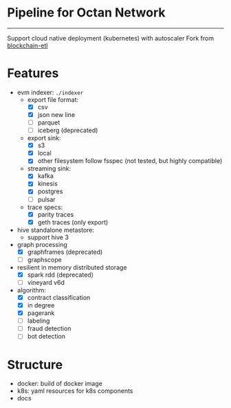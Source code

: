 # **Pipeline for Octan Network**
---------------------------------

Support cloud native deployment (kubernetes) with autoscaler
Fork from [blockchain-etl](https://github.com/blockchain-etl/ethereum-etl)

# Features

- evm indexer: `./indexer`
    + export file format:
        + [X] csv
        + [X] json new line
        + [ ] parquet
        + [ ] iceberg (deprecated)
    + export sink:
        + [X] s3
        + [X] local
        + [X] other filesystem follow fsspec (not tested, but highly compatible)
    + streaming sink:
        + [X] kafka
        + [X] kinesis
        + [X] postgres
        + [ ] pulsar
    + trace specs:
        + [X] parity traces
        + [X] geth traces (only export)
- hive standalone metastore:
    + support hive 3
- graph processing
    + [X] graphframes (deprecated)
    + [ ] graphscope
- resilient in memory distributed storage
    + [X] spark rdd (deprecated)
    + [ ] vineyard v6d
- algorithm:
    + [X] contract classification
    + [X] in degree
    + [X] pagerank
    + [ ] labeling
    + [ ] fraud detection
    + [ ] bot detection

# Structure

- docker: build of docker image
- k8s: yaml resources for k8s components
- docs